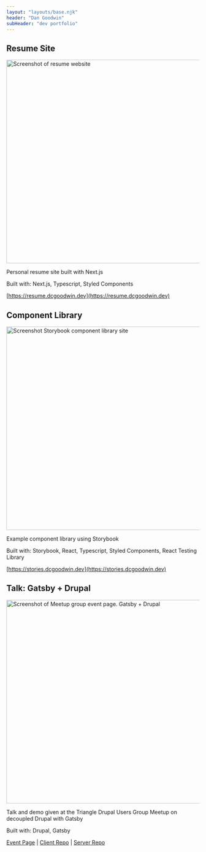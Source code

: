 ```yaml
---
layout: "layouts/base.njk"
header: "Dan Goodwin"
subHeader: "dev portfolio"
---
```


<article class="project blue">

## Resume Site

<a href="https://resume.dcgoodwin.dev"><img src="/images/resume.jpg" alt="Screenshot of resume website" width="818" height="530"></a>

Personal resume site built with Next.js

Built with: Next.js, Typescript, Styled Components

[https://resume.dcgoodwin.dev](https://resume.dcgoodwin.dev)

</article>

<article class="project black">

## Component Library

<a href="https://stories.dcgoodwin.dev"><img src="/images/storybook.jpg" alt="Screenshot Storybook component library site" width="818" height="530"></a>

Example component library using Storybook

Built with: Storybook, React, Typescript, Styled Components, React Testing Library

[https://stories.dcgoodwin.dev](https://stories.dcgoodwin.dev)

</article>

<article class="project purple">

## Talk: Gatsby + Drupal

<a href="https://www.meetup.com/TriDUG/events/twctrlyzpblc/"><img src="/images/drupal-gatsby.jpg" alt="Screenshot of Meetup group event page. Gatsby + Drupal" width="818" height="530"></a>

Talk and demo given at the Triangle Drupal Users Group Meetup on decoupled Drupal with Gatsby

Built with: Drupal, Gatsby

[Event Page](https://www.meetup.com/TriDUG/events/twctrlyzpblc/) | [Client Repo](https://github.com/dcgoodwin2112/drupal-gatsby-demo) | [Server Repo](https://github.com/dcgoodwin2112/drupal-gatsby-demo-server)

</article>
